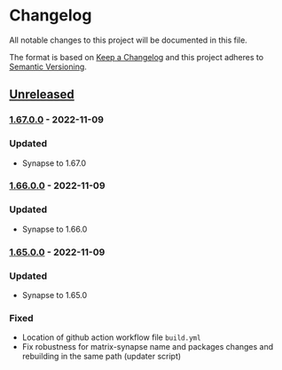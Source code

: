 # Changelog

All notable changes to this project will be documented in this file.

The format is based on [Keep a Changelog](http://keepachangelog.com/en/1.0.0/)
and this project adheres to [Semantic Versioning](http://semver.org/spec/v2.0.0.html).

## [Unreleased]

### [1.67.0.0] - 2022-11-09

### Updated

- Synapse to 1.67.0

### [1.66.0.0] - 2022-11-09

### Updated

- Synapse to 1.66.0

### [1.65.0.0] - 2022-11-09

### Updated

- Synapse to 1.65.0

### Fixed

- Location of github action workflow file `build.yml`
- Fix robustness for matrix-synapse name and packages changes and rebuilding in the same path (updater script)

[unreleased]: https://github.com/conhealth/LifeTime-Desktop/compare/v1.67.0.0...HEAD
[1.67.0.0]: https://github.com/conhealth/LifeTime-Desktop/compare/v1.66.0.0...v1.67.0.0
[1.66.0.0]: https://github.com/conhealth/LifeTime-Desktop/compare/v1.65.0.0...v1.66.0.0
[1.65.0.0]: https://github.com/conhealth/LifeTime-Desktop/compare/v1.65.0.0
